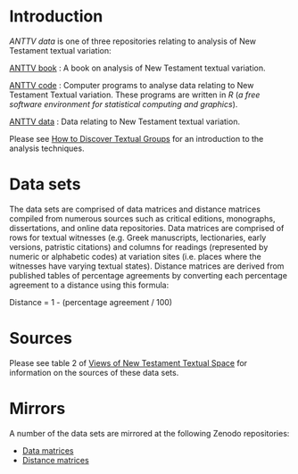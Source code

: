# Introduction

*ANTTV data* is one of three repositories relating to analysis of New Testament textual variation:

[ANTTV book](https://github.com/tjfinney/ANTTV-book)
: A book on analysis of New Testament textual variation.

[ANTTV code](https://github.com/tjfinney/ANTTV-code)
: Computer programs to analyse data relating to New Testament Textual variation. These programs are written in *R* (*a free software environment for statistical computing and graphics*).

[ANTTV data](https://github.com/tjfinney/ANTTV-data)
: Data relating to New Testament textual variation.

Please see [How to Discover Textual Groups](https://www.digitalstudies.org/articles/10.16995/dscn.291/) for an introduction to the analysis techniques.

# Data sets

The data sets are comprised of data matrices and distance matrices compiled from numerous sources such as critical editions, monographs, dissertations, and online data repositories. Data matrices are comprised of rows for textual witnesses (e.g. Greek manuscripts, lectionaries, early versions, patristic citations) and columns for readings (represented by numeric or alphabetic codes) at variation sites (i.e. places where the witnesses have varying textual states). Distance matrices are derived from published tables of percentage agreements by converting each percentage agreement to a distance using this formula:

Distance = 1 - (percentage agreement / 100)

# Sources

Please see table 2 of [Views of New Testament Textual Space](https://www.tfinney.net/Views/index.xhtml) for information on the sources of these data sets.

# Mirrors

A number of the data sets are mirrored at the following Zenodo repositories:

* [Data matrices](https://zenodo.org/record/4064629)
* [Distance matrices](https://zenodo.org/record/4064631)
